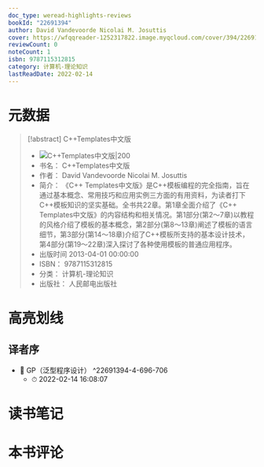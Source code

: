 ```yaml
---
doc_type: weread-highlights-reviews
bookId: "22691394"
author: David Vandevoorde Nicolai M. Josuttis
cover: https://wfqqreader-1252317822.image.myqcloud.com/cover/394/22691394/t7_22691394.jpg
reviewCount: 0
noteCount: 1
isbn: 9787115312815
category: 计算机-理论知识
lastReadDate: 2022-02-14
---
```

# 元数据
> [!abstract] C++Templates中文版
> - ![ C++Templates中文版|200](https://wfqqreader-1252317822.image.myqcloud.com/cover/394/22691394/t7_22691394.jpg)
> - 书名： C++Templates中文版
> - 作者： David Vandevoorde Nicolai M. Josuttis
> - 简介： 《C++ Templates中文版》是C++模板编程的完全指南，旨在通过基本概念、常用技巧和应用实例三方面的有用资料，为读者打下C++模板知识的坚实基础。全书共22章。第1章全面介绍了《C++ Templates中文版》的内容结构和相关情况。第1部分(第2～7章)以教程的风格介绍了模板的基本概念，第2部分(第8～13章)阐述了模板的语言细节，第3部分(第14～18章)介绍了C++模板所支持的基本设计技术，第4部分(第19～22章)深入探讨了各种使用模板的普通应用程序。
> - 出版时间 2013-04-01 00:00:00
> - ISBN： 9787115312815
> - 分类： 计算机-理论知识
> - 出版社： 人民邮电出版社

# 高亮划线

## 译者序


- 📌 GP（泛型程序设计） ^22691394-4-696-706
    - ⏱ 2022-02-14 16:08:07 
# 读书笔记

# 本书评论
